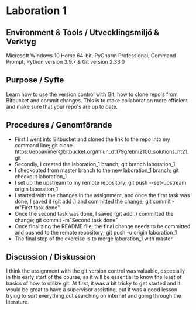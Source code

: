
# Laboration 1
## Environment & Tools / Utvecklingsmiljö & Verktyg
Microsoft Windows 10 Home 64-bit, PyCharm Professional, Command Prompt, Python version 3.9.7 & Git version 2.33.0
## Purpose / Syfte
Learn how to use the version control with Git, how to clone repo's from Bitbucket and commit changes. This is to make collaboration more efficient and make sure that your repo's are up to date.
## Procedures / Genomförande
- First I went into Bitbucket and cloned the link to the repo into my command line; git clone https://ebbanimer@bitbucket.org/miun_dt179g/ebni2100_solutions_ht21.git
- Secondly, I created the laboration_1 branch; git branch laboration_1
- I checkouted from master branch to the new laboration_1 branch; git checkout laboration_1
- I set up the upstream to my remote repository; git push --set-upstream origin laboration_1 
- I started with the changes in the assignment, and once the first task was done, I saved it (git add .) and committed the change; git commit -m"First task done"
- Once the second task was done, I saved (git add .) committed the change; git commit -m"Second task done"
- Once finalizing the README file, the final change needs to be committed and pushed to the remote repository; git push -u origin laboration_1
- The final step of the exercise is to merge laboration_1 with master
## Discussion / Diskussion
I think the assignment with the git version control was valuable, especially in this early start of the course, as it will be essential to know the least of basics of how to utilize git. At first, it was a bit tricky to get started and it would be great to have a supervisor assisting, but it was a good lesson trying to sort everything out searching on internet and going through the literature. 

